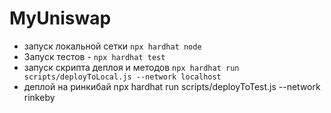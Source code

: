 # MyUniswap


* запуск локальной сетки ```npx hardhat node ```
* Запуск тестов  - ```npx hardhat test```
* запуск скрипта деплоя и методов ```npx hardhat run scripts/deployToLocal.js --network localhost```
* деплой на ринкибай npx hardhat run scripts/deployToTest.js --network rinkeby
